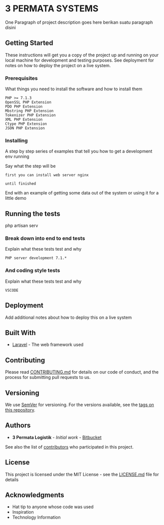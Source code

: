 # 3 PERMATA SYSTEMS

One Paragraph of project description goes here
berikan suatu paragraph disini

## Getting Started

These instructions will get you a copy of the project up and running on your local machine for development and testing purposes. See deployment for notes on how to deploy the project on a live system.

### Prerequisites

What things you need to install the software and how to install them

```
PHP >= 7.1.3
OpenSSL PHP Extension
PDO PHP Extension
Mbstring PHP Extension
Tokenizer PHP Extension
XML PHP Extension
Ctype PHP Extension
JSON PHP Extension
```

### Installing

A step by step series of examples that tell you how to get a development env running

Say what the step will be

```
first you can install web server nginx

```

```
until finished
```

End with an example of getting some data out of the system or using it for a little demo

## Running the tests

php artisan serv

### Break down into end to end tests

Explain what these tests test and why

```
PHP server development 7.1.*
```

### And coding style tests

Explain what these tests test and why

```
VSCODE
```

## Deployment

Add additional notes about how to deploy this on a live system

## Built With

* [Laravel](https://laravel.com/docs/5.7) - The web framework used

## Contributing

Please read [CONTRIBUTING.md](https://gist.github.com/PurpleBooth/b24679402957c63ec426) for details on our code of conduct, and the process for submitting pull requests to us.

## Versioning

We use [SemVer](http://semver.org/) for versioning. For the versions available, see the [tags on this repository](https://github.com/DBSetyawan/3permata.git). 

## Authors

* **3 Permata Logistik** - *Initial work* - [Bitbucket](https://github.org/DBSetyawan)

See also the list of [contributors](https://github.com/DBSetyawan/3permata.git) who participated in this project.

## License

This project is licensed under the MIT License - see the [LICENSE.md](LICENSE.md) file for details

## Acknowledgments

* Hat tip to anyone whose code was used
* Inspiration
* Technology Information

